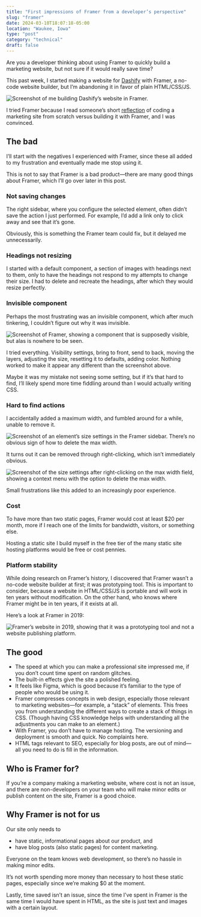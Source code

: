 ```yaml
---
title: "First impressions of Framer from a developer’s perspective"
slug: "framer"
date: 2024-03-10T18:07:18-05:00
location: "Waukee, Iowa"
type: "post"
category: "technical"
draft: false
---
```


Are you a developer thinking about using Framer to quickly build a marketing website, but not sure if it would really save time?

This past week, I started making a website for [Dashify](https://wordpress.org/plugins/dashify/) with Framer, a no-code website builder, but I’m abandoning it in favor of plain HTML/CSS/JS.

![Screenshot of me building Dashify’s website in Framer.](/framer/framer.png)

I tried Framer because I read someone’s short [reflection](https://senja.io/blog/from-0-to-300-customers-12-mistakes-we-made#4.-coding-our-marketing-site-from-scratch) of coding a marketing site from scratch versus building it with Framer, and I was convinced.

## The bad

I’ll start with the negatives I experienced with Framer, since these all added to my frustration and eventually made me stop using it.

This is not to say that Framer is a bad product—there are many good things about Framer, which I’ll go over later in this post.

### Not saving changes

The right sidebar, where you configure the selected element, often didn’t save the action I just performed. For example, I’d add a link only to click away and see that it’s gone.

Obviously, this is something the Framer team could fix, but it delayed me unnecessarily.

### Headings not resizing

I started with a default component, a section of images with headings next to them, only to have the headings not respond to my attempts to change their size. I had to delete and recreate the headings, after which they would resize perfectly.

### Invisible component

Perhaps the most frustrating was an invisible component, which after much tinkering, I couldn’t figure out why it was invisible.

![Screenshot of Framer, showing a component that is supposedly visible, but alas is nowhere to be seen.](/framer/invisible.png)

I tried everything. Visibility settings, bring to front, send to back, moving the layers, adjusting the size, resetting it to defaults, adding color. Nothing worked to make it appear any different than the screenshot above.

Maybe it was my mistake not seeing some setting, but if it’s that hard to find, I’ll likely spend more time fiddling around than I would actually writing CSS.

### Hard to find actions

I accidentally added a maximum width, and fumbled around for a while, unable to remove it.

![Screenshot of an element’s size settings in the Framer sidebar. There’s no obvious sign of how to delete the max width.](/framer/max-width.png)

It turns out it can be removed through right-clicking, which isn’t immediately obvious.

![Screenshot of the size settings after right-clicking on the max width field, showing a context menu with the option to delete the max width.](/framer/max-width-delete.png)

Small frustrations like this added to an increasingly poor experience.

### Cost

To have more than two static pages, Framer would cost at least $20 per month, more if I reach one of the limits for bandwidth, visitors, or something else.

Hosting a static site I build myself in the free tier of the many static site hosting platforms would be free or cost pennies.

### Platform stability

While doing research on Framer’s history, I discovered that Framer wasn’t a no-code website builder at first; it was prototyping tool. This is important to consider, because a website in HTML/CSS/JS is portable and will work in ten years without modification. On the other hand, who knows where Framer might be in ten years, if it exists at all.

Here’s a look at Framer in 2019:

![Framer’s website in 2019, showing that it was a prototyping tool and not a website publishing platform.](/framer/framer-2019.png)

## The good

- The speed at which you can make a professional site impressed me, if you don’t count time spent on random glitches.
- The built-in effects give the site a polished feeling.
- It feels like Figma, which is good because it’s familiar to the type of people who would be using it.
- Framer compresses concepts in web design, especially those relevant to marketing websites—for example, a “stack” of elements. This frees you from understanding the different ways to create a stack of things in CSS. (Though having CSS knowledge helps with understanding all the adjustments you can make to an element.)
- With Framer, you don’t have to manage hosting. The versioning and deployment is smooth and quick. No complaints here.
- HTML tags relevant to SEO, especially for blog posts, are out of mind—all you need to do is fill in the information.

## Who is Framer for?

If you’re a company making a marketing website, where cost is not an issue, and there are non-developers on your team who will make minor edits or publish content on the site, Framer is a good choice.

## Why Framer is not for us

Our site only needs to

- have static, informational pages about our product, and
- have blog posts (also static pages) for content marketing.

Everyone on the team knows web development, so there’s no hassle in making minor edits.

It’s not worth spending more money than necessary to host these static pages, especially since we’re making $0 at the moment.

Lastly, time saved isn’t an issue, since the time I’ve spent in Framer is the same time I would have spent in HTML, as the site is just text and images with a certain layout.
